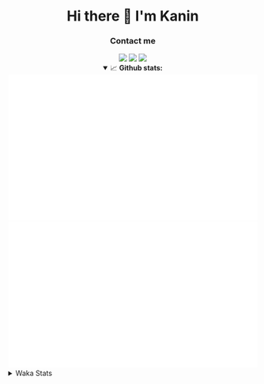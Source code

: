 <div align="center">
 <h1>Hi there 👋 I'm Kanin</h1>
 <h3>Contact me</h3>
 <a href="mailto:im@kanin.dev"><img src="https://img.shields.io/badge/gmail-%23D14836.svg?&style=for-the-badge&logo=gmail&logoColor=white"/></a>
 <a href="https://twitter.com/KaninDev"><img src="https://img.shields.io/badge/twitter-%231DA1F2.svg?&style=for-the-badge&logo=twitter&logoColor=white"/></a>
 <a href="https://www.linkedin.com/in/KaninDev"><img src="https://img.shields.io/badge/linkedin-%230077B5.svg?&style=for-the-badge&logo=linkedin&logoColor=white"/></a>
<details open>
  <summary>📈 <b>Github stats:</b></summary>
  <img src="https://github.com/Kanin/Kanin/blob/master/scripts/GitHubStats/generated/overview.svg"/>
  <img src="https://github.com/Kanin/Kanin/blob/master/scripts/GitHubStats/generated/languages.svg"/>
</details>
</div>

<details>
 <summary>Waka Stats</summary>

<!--START_SECTION:waka-->
![Profile Views](http://img.shields.io/badge/Profile%20Views-4-blue)

![Lines of code](https://img.shields.io/badge/From%20Hello%20World%20I%27ve%20Written-29938%20lines%20of%20code-blue)

**🐱 My Github Data** 

> 🏆 69 Contributions in the Year 2021
 > 
> 📦 34.2 kB Used in Github's Storage 
 > 
> 🚫 Not Opted to Hire
 > 
> 📜 8 Public Repositories 
 > 
> 🔑 5 Private Repositories  
 > 
**I'm an Early 🐤** 

```text
🌞 Morning    87 commits     █████░░░░░░░░░░░░░░░░░░░░   19.82% 
🌆 Daytime    137 commits    ███████░░░░░░░░░░░░░░░░░░   31.21% 
🌃 Evening    107 commits    ██████░░░░░░░░░░░░░░░░░░░   24.37% 
🌙 Night      108 commits    ██████░░░░░░░░░░░░░░░░░░░   24.6%

```
📅 **I'm Most Productive on Monday** 

```text
Monday       89 commits     █████░░░░░░░░░░░░░░░░░░░░   20.27% 
Tuesday      50 commits     ██░░░░░░░░░░░░░░░░░░░░░░░   11.39% 
Wednesday    83 commits     ████░░░░░░░░░░░░░░░░░░░░░   18.91% 
Thursday     48 commits     ██░░░░░░░░░░░░░░░░░░░░░░░   10.93% 
Friday       47 commits     ██░░░░░░░░░░░░░░░░░░░░░░░   10.71% 
Saturday     50 commits     ██░░░░░░░░░░░░░░░░░░░░░░░   11.39% 
Sunday       72 commits     ████░░░░░░░░░░░░░░░░░░░░░   16.4%

```


📊 **This Week I Spent My Time On** 

```text
⌚︎ Time Zone: America/New_York

💬 Programming Languages: 
Python                   8 hrs 58 mins       ████████████████████████░   99.45% 
YAML                     2 mins              ░░░░░░░░░░░░░░░░░░░░░░░░░   0.55%

🔥 Editors: 
PyCharm                  9 hrs 1 min         █████████████████████████   100.0%

🐱‍💻 Projects: 
CGLS                     9 hrs 1 min         █████████████████████████   100.0%

💻 Operating System: 
Linux                    9 hrs 1 min         █████████████████████████   100.0%

```

**I Mostly Code in Python** 

```text
Python                   20 repos            ███████████████████░░░░░░   76.92% 
JavaScript               3 repos             ███░░░░░░░░░░░░░░░░░░░░░░   11.54% 
Kotlin                   1 repo              █░░░░░░░░░░░░░░░░░░░░░░░░   3.85% 
HTML                     1 repo              █░░░░░░░░░░░░░░░░░░░░░░░░   3.85% 
Java                     1 repo              █░░░░░░░░░░░░░░░░░░░░░░░░   3.85%

```


**Timeline**

![Chart not found](https://raw.githubusercontent.com/Kanin/Kanin/master/charts/bar_graph.png) 


<!--END_SECTION:waka-->
</details>
